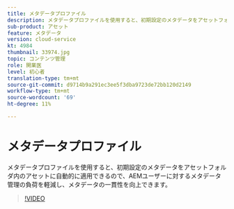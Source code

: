 ```yaml
---
title: メタデータプロファイル
description: メタデータプロファイルを使用すると、初期設定のメタデータをアセットフォルダ内のアセットに自動的に適用できるので、AEMユーザーに対するメタデータ管理の負荷を軽減し、メタデータの一貫性を向上できます。
sub-product: アセット
feature: メタデータ
version: cloud-service
kt: 4984
thumbnail: 33974.jpg
topic: コンテンツ管理
role: 開業医
level: 初心者
translation-type: tm+mt
source-git-commit: d9714b9a291ec3ee5f3dba9723de72bb120d2149
workflow-type: tm+mt
source-wordcount: '69'
ht-degree: 11%

---
```



# メタデータプロファイル

メタデータプロファイルを使用すると、初期設定のメタデータをアセットフォルダ内のアセットに自動的に適用できるので、AEMユーザーに対するメタデータ管理の負荷を軽減し、メタデータの一貫性を向上できます。

>[!VIDEO](https://video.tv.adobe.com/v/33974/?quality=12&learn=on&hidetitle=true)
